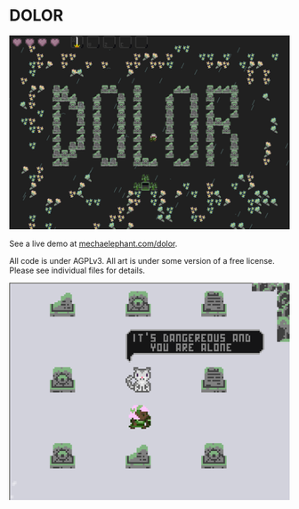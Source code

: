 DOLOR
===

[![dolor](/screens/dolor_main.png)](http://mechaelephant.com/dolor)

See a live demo at [mechaelephant.com/dolor](http://mechaelephant.com/dolor).

All code is under AGPLv3.  All art is under some version of a free license.  Please
see individual files for details.

![dolor](/screens/dolor_cat.png)
